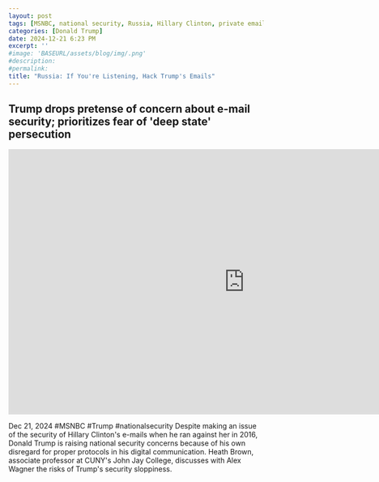 ```yaml
---
layout: post
tags: [MSNBC, national security, Russia, Hillary Clinton, private email server, politics]
categories: [Donald Trump]
date: 2024-12-21 6:23 PM
excerpt: ''
#image: 'BASEURL/assets/blog/img/.png'
#description:
#permalink:
title: "Russia: If You're Listening, Hack Trump's Emails"
---
```



## Trump drops pretense of concern about e-mail security; prioritizes fear of 'deep state' persecution

<iframe width="932" height="524" src="https://www.youtube.com/embed/BDADyAhlwXY" title="Trump drops pretense of concern about e-mail security; prioritizes fear of &#39;deep state&#39; persecution" frameborder="0" allow="accelerometer; autoplay; clipboard-write; encrypted-media; gyroscope; picture-in-picture; web-share" referrerpolicy="strict-origin-when-cross-origin" allowfullscreen></iframe>

Dec 21, 2024  #MSNBC #Trump #nationalsecurity
Despite making an issue of the security of Hillary Clinton's e-mails when he ran against her in 2016, Donald Trump is raising national security concerns because of his own disregard for proper protocols in his digital communication. Heath Brown, associate professor at CUNY's John Jay College, discusses with Alex Wagner the risks of Trump's security sloppiness.

